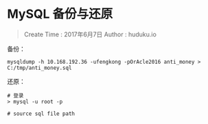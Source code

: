 
# MySQL 备份与还原

> Create Time : 2017年6月7日 Author : huduku.io

备份：
```
mysqldump -h 10.168.192.36 -ufengkong -pOrAcle2016 anti_money > C:/tmp/anti_money.sql
```

还原：

```
# 登录
> mysql -u root -p

# source sql file path
```